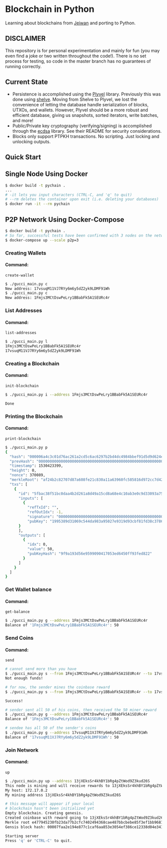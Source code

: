 # Blockchain in Python

Learning about blockchains from [Jeiwan](https://github.com/Jeiwan/blockchain_go) and porting to Python.

## DISCLAIMER
This repository is for personal experimentation and mainly for fun (you may even find a joke or two written throughout the code!). There is no set process for testing, so code in the master branch has no guarantees of running correctly.

## Current State

  * Persistence is accomplished using the [Plyvel](https://plyvel.readthedocs.io/en/latest/index.html) library. Previously this was done using [shelve](https://docs.python.org/3/library/shelve.html). Moving from Shelve to Plyvel, we lost the convenience of letting the database handle serialization of blocks, UTXOs, and wallets. However, Plyvel should be a more robust and efficient database, giving us snapshots, sorted iterators, write batches, and more!
  * Public/Private key cryptography (verifying/signing) is accomplished through the [ecdsa](https://github.com/warner/python-ecdsa) library. See their README for security considerations.
  * Blocks only support PTPKH transactions. No scripting. Just locking and unlocking outputs.

## Quick Start

## Single Node Using Docker
```bash
$ docker build -t pychain .
...
# -it lets you input characters (CTRL-C, and 'q' to quit)
# --rm deletes the container upon exit (i.e. deleting your databases)
$ docker run -it --rm pychain
```

## P2P Network Using Docker-Compose
```bash
$ docker build -t pychain .
# So far, successful tests have been confirmed with 3 nodes on the network.
$ docker-compose up --scale p2p=3
```

### Creating Wallets
#### Command:
`create-wallet`
```bash
$ ./gucci_main.py c
New address: 17vsuqM11VJ7RYy6m6y5dZ2yk9LDMF91Wh
$ ./gucci_main.py c
New address: 1Fmjs3MCtDswPeLry1BBabFk5A1SEURc4r
```

### List Addresses
#### Command:
`list-addresses`
```bash
$ ./gucci_main.py l
1Fmjs3MCtDswPeLry1BBabFk5A1SEURc4r
17vsuqM11VJ7RYy6m6y5dZ2yk9LDMF91Wh
```

### Creating a Blockchain
#### Command:
`init-blockchain`
```bash
$ ./gucci_main.py i --address 1Fmjs3MCtDswPeLry1BBabFk5A1SEURc4r

Done
```

### Printing the Blockchain
#### Command:
`print-blockchain`
```bash
$ ./gucci_main.py p
{
  "hash": "000006a4c3c01d76ac261a2cd5c6ac6297b2bd4dc4984bbef91d5d9d624e6e78",
  "prevHash": "0000000000000000000000000000000000000000000000000000000000000000",
  "timestamp": 1530423399,
  "height": 0,
  "nonce": 370089,
  "merkleRoot": "af24b2c82707d87a608fe21c830a11a63960fc585816d972cc7d42725a7799ac",
  "txs": [
    {
      "id": "5fbac38f51bc0daa4b2d261a8d49a15cd8a68e4c10ab3e0c9d33093a756561b5",
      "inputs": [
        {
          "refTxId": "",
          "refOutIdx": -1,
          "signature": "00000000000000000000000000000000000000000000000000000000000000000000000000000000000000000000000000000000000000000000000000000000",
          "pubKey": "1995389d31069c544da983a95027e9319d93cbf81fd38c3786f115f9a9938547d2df7272d1258bb3"
      }
      ],
      "outputs": [
        {
          "idx": 0,
          "value": 50,
          "pubKeyHash": "9f9a193d56e9599090417053ed6450ff93fed822"
        }
      ]
    }
  ]
}
```

### Get Wallet balance
#### Command:
`get-balance`
```bash
$ ./gucci_main.py g --address 1Fmjs3MCtDswPeLry1BBabFk5A1SEURc4r
Balance of '1Fmjs3MCtDswPeLry1BBabFk5A1SEURc4r': 50
```

### Send Coins
#### Command:
`send`
```bash
# cannot send more than you have
$ ./gucci_main.py s --from 1Fmjs3MCtDswPeLry1BBabFk5A1SEURc4r --to 17vsuqM11VJ7RYy6m6y5dZ2yk9LDMF91Wh --amount 51
Not enough funds!

# for now, the sender mines the coinbase reward
$ ./gucci_main.py s --from 1Fmjs3MCtDswPeLry1BBabFk5A1SEURc4r --to 17vsuqM11VJ7RYy6m6y5dZ2yk9LDMF91Wh --amount 50

Success!

# sender sent all 50 of his coins, then received the 50 miner reward
$ ./gucci_main.py g --address 1Fmjs3MCtDswPeLry1BBabFk5A1SEURc4r
Balance of '1Fmjs3MCtDswPeLry1BBabFk5A1SEURc4r': 50

# sendee has all 50 of the sender's coins
$ ./gucci_main.py g --address 17vsuqM11VJ7RYy6m6y5dZ2yk9LDMF91Wh
Balance of '17vsuqM11VJ7RYy6m6y5dZ2yk9LDMF91Wh': 50
```

### Join Network
#### Command:
`up`
```bash
$ ./gucci_main.py up --address 13jXEksSr4khBY1bRg4pZtWod9Z3kud26S
This node is mining and will receive rewards to 13jXEksSr4khBY1bRg4pZtWod9Z3kud26S
My host: 172.17.0.2
My mining address 13jXEksSr4khBY1bRg4pZtWod9Z3kud26S

# this message will appear if your local
# blockchain hasn't been initialized yet
Empty blockchain. Creating genesis.
Created coinbase with reward going to 13jXEksSr4khBY1bRg4pZtWod9Z3kud26S
Merkle root e477945230fb23da77b2cfc7402494368cae487bbcbebe85f3ef1bb96819e075
Gensis block hash: 00007faa2e194e877c1caf6aa853e3054ef386ce12338d04e3415381de21e157

Starting server
Press 'q' or 'CTRL-C' to quit.
```
